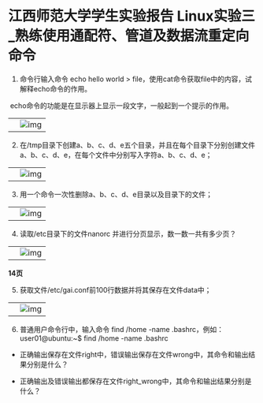 # 江西师范大学学生实验报告 Linux实验三_熟练使用通配符、管道及数据流重定向命令

1.  命令行输入命令 echo hello world > file，使用cat命令获取file中的内容，试解释echo命令的作用。

​     echo命令的功能是在显示器上显示一段文字，一般起到一个提示的作用。 

|      |                                                              |
| ---- | ------------------------------------------------------------ |
|      | ![img](file:///C:/Users/wang/AppData/Local/Temp/msohtmlclip1/01/clip_image002.jpg) |





2. 在/tmp目录下创建a、b、c、d、e五个目录，并且在每个目录下分别创建文件a、b、c、d、e，在每个文件中分别写入字符a、b、c、d、e；

|      |                                                              |
| ---- | ------------------------------------------------------------ |
|      | ![img](file:///C:/Users/wang/AppData/Local/Temp/msohtmlclip1/01/clip_image004.jpg) |

3. 用一个命令一次性删除a、b、c、d、e目录以及目录下的文件；

|      |                                                              |
| ---- | ------------------------------------------------------------ |
|      | ![img](file:///C:/Users/wang/AppData/Local/Temp/msohtmlclip1/01/clip_image006.jpg) |

4. 读取/etc目录下的文件nanorc 并进行分页显示，数一数一共有多少页？

|      |                                                              |
| ---- | ------------------------------------------------------------ |
|      | ![img](file:///C:/Users/wang/AppData/Local/Temp/msohtmlclip1/01/clip_image008.jpg) |

**14页**

5.  获取文件/etc/gai.conf前100行数据并将其保存在文件data中；

|      |                                                              |
| ---- | ------------------------------------------------------------ |
|      | ![img](C:/Users/wang/AppData/Local/Temp/msohtmlclip1/01/clip_image010.jpg) |

 

6. 普通用户命令行中，输入命令 find /home -name .bashrc，例如：user01@ubuntu:~$ find /home -name .bashrc

- 正确输出保存在文件right中，错误输出保存在文件wrong中，其命令和输出结果分别是什么？

- 正确输出及错误输出都保存在文件right_wrong中，其命令和输出结果分别是什么？

 





 